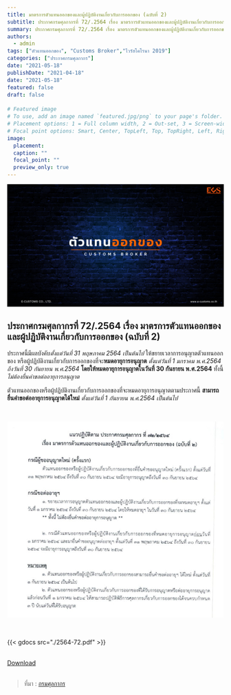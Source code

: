 ```yaml
---
title: มาตรการตัวแทนออกของและผู้ปฏิบัติงานเกี่ยวกับการออกของ (ฉบับที่ 2)
subtitle: ประกาศกรมศุลกากรที่ 72/.2564 เรื่อง มาตรการตัวแทนออกของและผู้ปฏิบัติงานเกี่ยวกับการออกของ (ฉบับที่ 2)
summary: ประกาศกรมศุลกากรที่ 72/.2564 เรื่อง มาตรการตัวแทนออกของและผู้ปฏิบัติงานเกี่ยวกับการออกของ (ฉบับที่ 2)
authors:
  - admin
tags: ["ตัวแทนออกของ", "Customs Broker","ไวรัสโคโรนา 2019"]
categories: ["ประกาศกรมศุลกากร"]
date: "2021-05-18"
publishDate: "2021-04-18"
date: "2021-05-18"
featured: false
draft: false

# Featured image
# To use, add an image named `featured.jpg/png` to your page's folder.
# Placement options: 1 = Full column width, 2 = Out-set, 3 = Screen-width
# Focal point options: Smart, Center, TopLeft, Top, TopRight, Left, Right, BottomLeft, Bottom, BottomRight
image:
  placement:
  caption: ""
  focal_point: ""
  preview_only: true
---
```


![](featured.png)

## ประกาศกรมศุลกากรที่ 72/.2564 เรื่อง มาตรการตัวแทนออกของและผู้ปฏิบัติงานเกี่ยวกับการออกของ (ฉบับที่ 2)

ประกาศนี้มีผลบังคับ*ตั้งแต่วันที่ 31 พฤษภาคม 2564 เป็นต้นไป* ให้ขยายเวลาการอนุญาตตัวแทนออกของ หรือผู้ปฏิบัติงานเกี่ยวกับการออกของที่จะ**หมดอายุการอนุญาต** *ตั้งแต่วันที่ 1 มกราคม พ.ศ.2564 ถึงวันที่ 30 กันยายน พ.ศ.2564* **โดยให้หมดอายุการอนุญาตในวันที่ 30 กันยายน พ.ศ.2564** ทั้งนี้ *ไม่ต้องยื่นคำขอต่ออายุการอนุญาต*
 
ตัวแทนออกของหรือผู้ปฏิบัติงานเกี่ยวกับการออกของที่จะหมดอายุการอนุญาตตามประกาศนี้ **สามารถยื่นคำขอต่ออายุการอนุญาตได้ใหม่** *ตั้งแต่วันที่ 1 กันยายน พ.ศ.2564 เป็นต้นไป*


<br>

![](./img-01.jpg)



<br>


{{< gdocs src="./2564-72.pdf" >}}

<br>


<div class="article-tags">
<a class="badge badge-danger" href="./2564-72.pdf" target="_blank" id="download_files_new">Download</a> 
</div>
<br>

> ที่มา : [กรมศุลกากร](https://www.customs.go.th/cont_strc_simple_with_date.php?current_id=14232932404e505f47464b48464b49)
